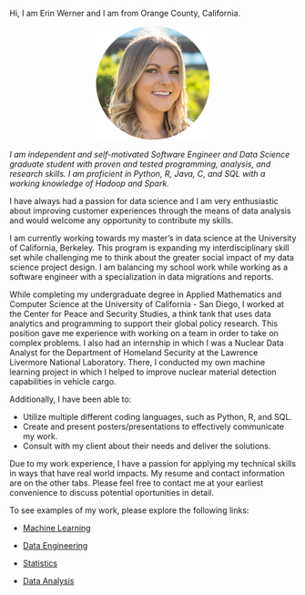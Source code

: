 Hi, I am Erin Werner and I am from Orange County, California. 

<p align="center">
  <img src="/images/headshot_circle.png" width="200" height="200">
</p>

*I am independent and self-motivated Software Engineer and Data Science graduate student with proven and tested programming, analysis, and research skills. I am proficient in Python, R, Java, C, and SQL with a working knowledge of Hadoop and Spark.*

I have always had a passion for data science and I am very enthusiastic about improving customer experiences through the means of data analysis and would welcome any opportunity to contribute my skills. 

I am currently working towards my master’s in data science at the University of California, Berkeley. This program is expanding my interdisciplinary skill set while challenging me to think about the greater social impact of my data science project design. I am balancing my school work while working as a software engineer with a specialization in data migrations and reports.

While completing my undergraduate degree in Applied Mathematics and Computer Science at the University of California - San Diego, I worked at the Center for Peace and Security Studies, a think tank that uses data analytics and programming to support their global policy research. This position gave me experience with working on a team in order to take on complex problems. I also had an internship in which I was a Nuclear Data Analyst for the Department of Homeland Security at the Lawrence Livermore National Laboratory. There, I conducted my own machine learning project in which I helped to improve nuclear material detection capabilities in vehicle cargo.

Additionally, I have been able to:
* Utilize multiple different coding languages, such as Python, R, and SQL.
* Create and present posters/presentations to effectively communicate my work.
* Consult with my client about their needs and deliver the solutions.

Due to my work experience, I have a passion for applying my technical skills in ways that have real world impacts. My resume and contact information are on the other tabs. Please feel free to contact me at your earliest convenience to discuss potential oportunities in detail.

To see examples of my work, please explore the following links:

* [Machine Learning](https://github.com/etwernerMIDS/Machine_Learning)

* [Data Engineering](https://github.com/etwernerMIDS/Data_Engineering)

* [Statistics](https://github.com/etwernerMIDS/Statistics)

* [Data Analysis](https://github.com/etwernerMIDS/Data_Analysis)

